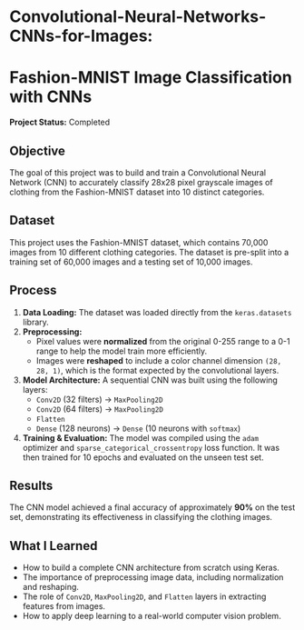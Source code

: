 # Convolutional-Neural-Networks-CNNs-for-Images:
# Fashion-MNIST Image Classification with CNNs

**Project Status:** Completed

## Objective
The goal of this project was to build and train a Convolutional Neural Network (CNN) to accurately classify 28x28 pixel grayscale images of clothing from the Fashion-MNIST dataset into 10 distinct categories.

## Dataset
This project uses the Fashion-MNIST dataset, which contains 70,000 images from 10 different clothing categories. The dataset is pre-split into a training set of 60,000 images and a testing set of 10,000 images.

## Process
1.  **Data Loading:** The dataset was loaded directly from the `keras.datasets` library.
2.  **Preprocessing:**
    * Pixel values were **normalized** from the original 0-255 range to a 0-1 range to help the model train more efficiently.
    * Images were **reshaped** to include a color channel dimension `(28, 28, 1)`, which is the format expected by the convolutional layers.
3.  **Model Architecture:** A sequential CNN was built using the following layers:
    * `Conv2D` (32 filters) -> `MaxPooling2D`
    * `Conv2D` (64 filters) -> `MaxPooling2D`
    * `Flatten`
    * `Dense` (128 neurons) -> `Dense` (10 neurons with `softmax`)
4.  **Training & Evaluation:** The model was compiled using the `adam` optimizer and `sparse_categorical_crossentropy` loss function. It was then trained for 10 epochs and evaluated on the unseen test set.

## Results
The CNN model achieved a final accuracy of approximately **90%** on the test set, demonstrating its effectiveness in classifying the clothing images.

## What I Learned
* How to build a complete CNN architecture from scratch using Keras.
* The importance of preprocessing image data, including normalization and reshaping.
* The role of `Conv2D`, `MaxPooling2D`, and `Flatten` layers in extracting features from images.
* How to apply deep learning to a real-world computer vision problem.
